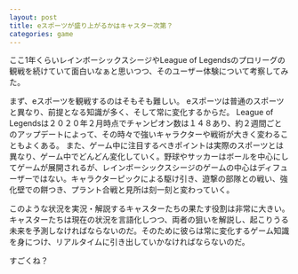 ```yaml
---
layout: post
title: eスポーツが盛り上がるかはキャスター次第？
categories: game
---
```



ここ1年くらいレインボーシックスシージやLeague of Legendsのプロリーグの観戦を続けていて面白いなぁと思いつつ、そのユーザー体験について考察してみた。

まず、eスポーツを観戦するのはそもそも難しい。
eスポーツは普通のスポーツと異なり、前提となる知識が多く、そして常に変化するからだ。
League of Legendsは２０２０年２月時点でチャンピオン数は１４８あり、約２週間ごとのアップデートによって、その時々で強いキャラクターや戦術が大きく変わることもよくある。
また、ゲーム中に注目するべきポイントは実際のスポーツとは異なり、ゲーム中でどんどん変化していく。野球やサッカーはボールを中心にしてゲームが展開されるが、レインボーシックスシージのゲームの中心はディフューザーではない。キャラクターピックによる駆け引き、遊撃の部隊との戦い、強化壁での餅つき、プラント合戦と見所は刻一刻と変わっていく。

このような状況を実況・解説するキャスターたちの果たす役割は非常に大きい。キャスターたちは現在の状況を言語化しつつ、両者の狙いを解説し、起こりうる未来を予測しなければならないのだ。そのために彼らは常に変化するゲーム知識を身につけ、リアルタイムに引き出していかなければならないのだ。

すごくね？
